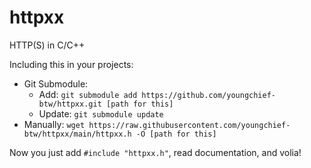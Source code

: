 # httpxx

HTTP(S) in C/C++

Including this in your projects:

- Git Submodule:
  - Add: `git submodule add https://github.com/youngchief-btw/httpxx.git [path for this]`
  - Update: `git submodule update`
- Manually: `wget https://raw.githubusercontent.com/youngchief-btw/httpxx/main/httpxx.h -O [path for this]`

Now you just add `#include "httpxx.h"`, read documentation, and volia!
